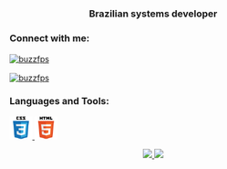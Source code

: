 <h3 align="center">Brazilian systems developer</h3>

<h3 align="left">Connect with me:</h3>
<p align="left">
<a href="https://www.youtube.com/channel/UCZFFnnqLMb2mUlG5eA_ow3Q/featured" target="blank"><img align="center" src="https://logopng.com.br/logos/youtube-54.png" alt="buzzfps" height="30" width="40" /></a>
</p>

<p align="left">
<a href="https://steamcommunity.com/id/buzzfps69" target="blank"><img align="center" src="https://img2.gratispng.com/20180630/wv/kisspng-computer-icons-steam-black-white-desktop-wallpap-steam-icon-5b37632de19ca6.2525116415303565259241.jpg" alt="buzzfps" height="30" width="40" /></a>
</p>

<div>
<h3 align="left">Languages and Tools:</h3>
<p align="left"> <a href="https://www.w3schools.com/css/" target="_blank" rel="noreferrer"> <img src="https://raw.githubusercontent.com/devicons/devicon/master/icons/css3/css3-original-wordmark.svg" alt="css3" width="40" height="40"/> </a> <a href="https://www.w3.org/html/" target="_blank" rel="noreferrer"> <img src="https://raw.githubusercontent.com/devicons/devicon/master/icons/html5/html5-original-wordmark.svg" alt="html5" width="40" height="40"/> </a></p>
</div>

<div align="center">
   <a href="https://github.com/buzzfps">
  <img height="150em" src="https://github-readme-stats.vercel.app/api?username=buzzfps&show_icons=true&theme=radical&include_all_commits=true&count_private=true"/>
  <img height="100em" src="https://github-readme-stats.vercel.app/api/top-langs/?username=buzzfps&layout=compact&langs_count=7&theme=radical"/>
</div>
